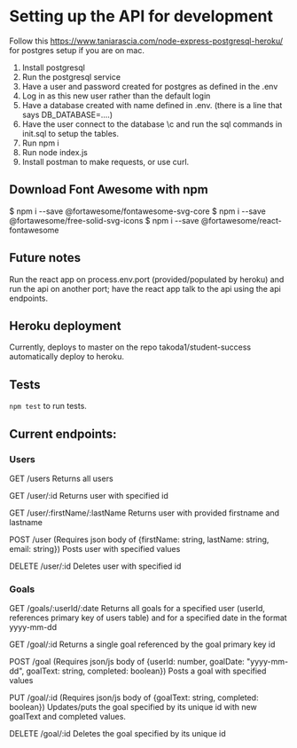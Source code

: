 # Setting up the API for development

Follow this https://www.taniarascia.com/node-express-postgresql-heroku/ for postgres setup if you are on mac.


1. Install postgresql
2. Run the postgresql service
3. Have a user and password created for postgres as defined in the .env
4. Log in as this new user rather than the default login
5. Have a database created with name defined in .env. (there is a line that says DB_DATABASE=....)
6. Have the user connect to the database \c <databasename> and run the sql commands in init.sql to setup the tables.
7. Run npm i
8. Run node index.js
9. Install postman to make requests, or use curl.

## Download Font Awesome with npm
$ npm i --save @fortawesome/fontawesome-svg-core
$ npm i --save @fortawesome/free-solid-svg-icons
$ npm i --save @fortawesome/react-fontawesome

## Future notes
Run the react app on process.env.port (provided/populated by heroku) and run the api on
another port; have the react app talk to the api using the api endpoints.

## Heroku deployment

Currently, deploys to master on the repo takoda1/student-success automatically deploy to heroku.

## Tests

`npm test` to run tests.

## Current endpoints:

### Users

GET /users   Returns all users

GET /user/:id    Returns user with specified id

GET /user/:firstName/:lastName	Returns user with provided firstname and lastname

POST /user   (Requires json body of {firstName: string, lastName: string, email: string})
Posts user with specified values

DELETE /user/:id	Deletes user with specified id

### Goals

GET /goals/:userId/:date
Returns all goals for a specified user (userId, references primary key of users table)
and for a specified date in the format yyyy-mm-dd

GET /goal/:id
Returns a single goal referenced by the goal primary key id

POST /goal    (Requires json/js body of {userId: number, goalDate: "yyyy-mm-dd", goalText: string, completed: boolean})
Posts a goal with specified values

PUT /goal/:id  (Requires json/js body of {goalText: string, completed: boolean})
Updates/puts the goal specified by its unique id with new goalText and completed values.

DELETE /goal/:id
Deletes the goal specified by its unique id
